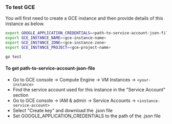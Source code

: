 ### To test GCE

You will first need to create a GCE instance and then provide details of this instance as below.

```bash
export GOOGLE_APPLICATION_CREDENTIALS=<path-to-service-account-json-file>
export GCE_INSTANCE_NAME=<gce-instance-name>
export GCE_INSTANCE_ZONE=<gce-instance-zone>
export GCE_INSTANCE_PROJECT=<gce-project-name>

go test
```

#### To get path-to-service-account-json-file
* Go to GCE console -> Compute Engine -> VM Instances -> `<your-instance>`
* Find the service account used for this instance in the "Service Account" section
* Go to GCE console -> IAM & admin -> Service Accounts -> `<instance-service-account>`
* Select "Create key" and download the .json file
* Set GOOGLE_APPLICATION_CREDENTIALS to the path of the .json file


